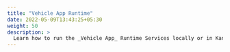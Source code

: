 ```yaml
---
title: "Vehicle App Runtime"
date: 2022-05-09T13:43:25+05:30
weight: 50
description: >
  Learn how to run the _Vehicle App_ Runtime Services locally or in Kanto.
---
```

